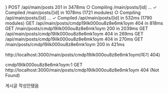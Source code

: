 }
 POST /api/main/posts 201 in 3478ms
 ○ Compiling /main/posts/[id] ...
 ✓ Compiled /main/posts/[id] in 1078ms (1721 modules)
 ○ Compiling /api/main/posts/[id] ...
 ✓ Compiled /api/main/posts/[id] in 532ms (1790 modules)
 GET /api/main/posts/cmdp19ilk000ou8z8e6mk1oym 404 in 818ms
 GET /main/posts/cmdp19ilk000ou8z8e6mk1oym 200 in 2039ms
 GET /api/main/posts/cmdp19ilk000ou8z8e6mk1oym 404 in 269ms
 GET /api/main/posts/cmdp19ilk000ou8z8e6mk1oym 404 in 270ms
 GET /main/posts/cmdp19ilk000ou8z8e6mk1oym 200 in 421ms


http://localhost:3000/main/posts/cmdp19ilk000ou8z8e6mk1oym(여기 404)

cmdp19ilk000ou8z8e6mk1oym:1  GET http://localhost:3000/main/posts/cmdp19ilk000ou8z8e6mk1oym 404 (Not Found)

게시글 작성안됐음